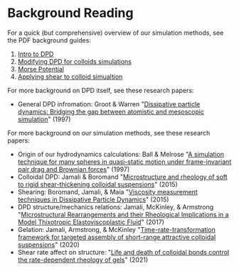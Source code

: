 # Background Reading

For a quick (but comprehensive) overview of our simulation methods, see the PDF background guides:
1. [Intro to DPD](/background-reading/1-DPD-8pg.pdf)
2. [Modifying DPD for colloids simulations](/background-reading/2-DPD-for-Colloids-18pg.pdf)
3. [Morse Potential](/background-reading/3-Morse-Potential-2pg.pdf)
4. [Applying shear to colloid simualtion](/background-reading/4-Shearing-4pg.pdf)

For more background on DPD itself, see these research papers:
* General DPD infromation: Groot & Warren "[Dissipative particle dynamics: Bridging the gap between atomistic and mesoscopic simulation]" (1997)

[Dissipative particle dynamics: Bridging the gap between atomistic and mesoscopic simulation]:https://doi.org/10.1063/1.474784


For more background on our simulation methods, see these research papers:
* Origin of our hydrodynamics calculations: Ball & Melrose "[A simulation technique for many spheres in quasi-static motion under frame-invariant pair drag and Brownian forces]" (1997)
* Colloidal DPD: Jamali & Boromand "[Microstructure and rheology of soft to rigid shear-thickening colloidal suspensions]" (2015) 
* Shearing: Boromand, Jamali, & Maia "[Viscosity measurement techniques in Dissipative Particle Dynamics]" (2015)
* DPD structure/mechanics relations: Jamali, McKinley, & Armstrong "[Microstructural Rearrangements and their Rheological Implications in a Model Thixotropic Elastoviscoplastic Fluid]" (2017)
* Gelation: Jamali, Armstrong, & McKinley "[Time-rate-transformation framework for targeted assembly of short-range attractive colloidal suspensions]" (2020)
* Shear rate affect on structure: "[Life and death of colloidal bonds control the rate-dependent rheology of gels]" (2021)

[A simulation technique for many spheres in quasi-static motion under frame-invariant pair drag and Brownian forces]:https://www.sciencedirect.com/science/article/pii/S0378437197004123?via%3Dihub
[Microstructure and rheology of soft to rigid shear-thickening colloidal suspensions]:https://sor.scitation.org/doi/10.1122/1.4931655 
[Viscosity measurement techniques in Dissipative Particle Dynamics]:https://doi.org/10.1016/j.cpc.2015.05.027
[Microstructural Rearrangements and their Rheological Implications in a Model Thixotropic Elastoviscoplastic Fluid]:https://doi.org/10.1103/PhysRevLett.118.048003
[Time-rate-transformation framework for targeted assembly of short-range attractive colloidal suspensions]:https://doi.org/10.1016/j.mtadv.2019.100026
[Life and death of colloidal bonds control the rate-dependent rheology of gels]:https://doi.org/10.1038/s41467-021-24416-x
